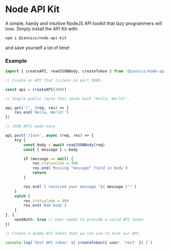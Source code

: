 # Node API Kit

A simple, handy and intuitive NodeJS API toolkit that lazy programmers will love.
Simply install the API Kit with:

```sh
npm i @iannisz/node-api-kit
```

and save yourself a lot of time!

### Example

```ts
import { createAPI, readJSONBody, createToken } from '@iannisz/node-api-kit'

// Create an API that listens on port 3000.

const api = createAPI(3000)

// Simple public route that sends back "Hello, World!".

api.get('/', (req, res) => {
	res.end('Hello, World!')
})

// JSON APIs made easy.

api.post('/json', async (req, res) => {
	try {
		const body = await readJSONBody(req)
		const { message } = body

		if (message == null) {
			res.statusCode = 400
			res.end(`Missing "message" field in body`)
			return
		}

		res.end(`I received your message "${ message }"!`)
	}
	catch {
		res.statusCode = 400
		res.end(`Bad body`)
	}
}, {
	needAuth: true // User needs to provide a valid API token.
})

// Create a dummy API token that we can use to test our API.

console.log(`Test API token: ${ createToken({ user: 'test' }) }`)
```